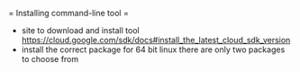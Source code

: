 
= Installing command-line tool =
* site to download and install tool
https://cloud.google.com/sdk/docs#install_the_latest_cloud_sdk_version
* install the correct package for 64 bit linux there are only two packages to choose from

